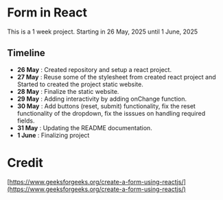 # Form in React
This is a 1 week project. Starting in 26 May, 2025 until 1 June, 2025

## Timeline

- **26 May** : Created repository and setup a react project.
- **27 May** : Reuse some of the stylesheet from created react project and Started to created the project  static website.
- **28 May** : Finalize the static website.
- **29 May** : Adding interactivity by adding onChange function.
- **30 May** : Add buttons (reset, submit) functionality, fix the reset functionality of the dropdown, fix the isssues on handling required fields.
- **31 May** : Updating the README documentation.
- **1 June** : Finalizing project



# Credit
[https://www.geeksforgeeks.org/create-a-form-using-reactjs/](https://www.geeksforgeeks.org/create-a-form-using-reactjs/)
